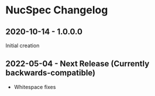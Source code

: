 # NucSpec Changelog

## 2020-10-14 - 1.0.0.0

Initial creation

## 2022-05-04 - Next Release (Currently backwards-compatible)

* Whitespace fixes
